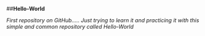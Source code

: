 ##**Hello-World**

*First repository on GitHub.....
Just trying to learn it and practicing it with this simple and common repository called Hello-World*
